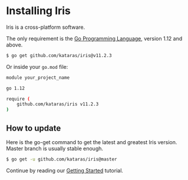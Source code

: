 # Installing Iris

Iris is a cross-platform software.

The only requirement is the [Go Programming Language](https://golang.org/dl/), version 1.12 and above.

```bash
$ go get github.com/kataras/iris@v11.2.3
```

Or inside your `go.mod` file:

```bash
module your_project_name

go 1.12

require (
    github.com/kataras/iris v11.2.3
)
```

## How to update

Here is the go-get command to get the latest and greatest Iris version. Master branch is usually stable enough.

```bash
$ go get -u github.com/kataras/iris@master
```

Continue by reading our [Getting Started](getting-started.md) tutorial.
